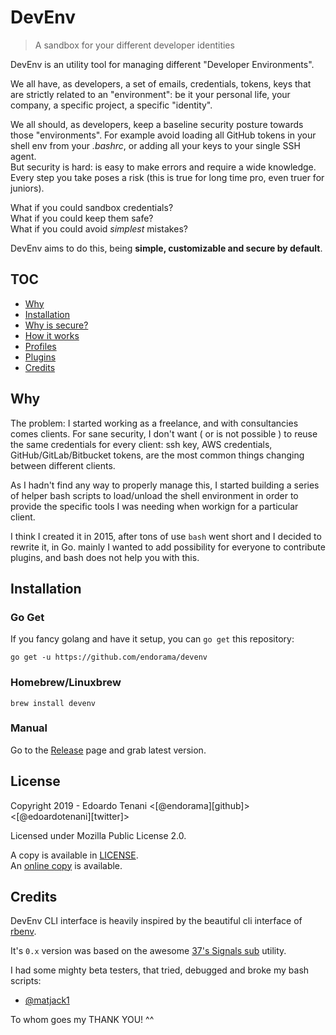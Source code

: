 # DevEnv

> A sandbox for your different developer identities

DevEnv is an utility tool for managing different "Developer Environments".  

We all have, as developers, a set of emails, credentials, tokens, keys that are
strictly related to an "environment": be it your personal life, your company,
a specific project, a specific "identity".  

We all should, as developers, keep a baseline security posture towards those 
"environments". For example avoid loading all GitHub tokens in your shell env from 
your _.bashrc_, or adding all your keys to your single SSH agent.  
But security is hard: is easy to make errors and require a wide knowledge. Every 
step you take poses a risk (this is true for long time pro, even truer for juniors).

What if you could sandbox credentials?  
What if you could keep them safe?  
What if you could avoid *simplest* mistakes?

DevEnv aims to do this, being **simple, customizable and secure by default**.

## **TOC**
* [Why](#why)
* [Installation](#installation)
* [Why is secure?](#why-is-secure)
* [How it works](#how-it-workds)
* [Profiles](#profiles)
* [Plugins](#plugins)
* [Credits](#credits)

## Why

The problem: I started working as a freelance, and with consultancies comes clients.
For sane security, I don't want ( or is not possible ) to reuse the same credentials
for every client: ssh key, AWS credentials, GitHub/GitLab/Bitbucket tokens,
are the most common things changing between different clients.

As I hadn't find any way to properly manage this, I started building a series
of helper bash scripts to load/unload the shell environment in order to provide
the specific tools I was needing when workign for a particular client.

I think I created it in 2015, after tons of use `bash` went short and I decided to 
rewrite it, in Go. mainly I wanted to add possibility for everyone to contribute
plugins, and bash does not help you with this.

## Installation

### Go Get

If you fancy golang and have it setup, you can `go get` this repository:

```
go get -u https://github.com/endorama/devenv
```

### Homebrew/Linuxbrew

```
brew install devenv
```

### Manual

Go to the [Release](https://github.com/endorama/devenv/releases) page and grab latest version.

## License

Copyright 2019 - Edoardo Tenani <[@endorama][github]> <[@edoardotenani][twitter]>

Licensed under Mozilla Public License 2.0.

A copy is available in [LICENSE](./LICENSE).  
An [online copy](https://choosealicense.com/licenses/mpl-2.0/) is available.

## Credits

DevEnv CLI interface is heavily inspired by the beautiful cli interface of [rbenv][rbenv].

It's `0.x` version was based on the awesome [37's Signals sub][sub] utility.

I had some mighty beta testers, that tried, debugged and broke my bash scripts:
- [@matjack1](https://github.com/matjack1)

To whom goes my THANK YOU! ^^


[rbenv]: https://github.com/rbenv/rbenv
[sub]: https://github.com/basecamp/sub

